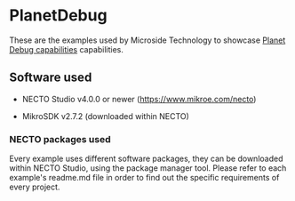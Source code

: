 # PlanetDebug

These are the examples used by Microside Technology to showcase [Planet Debug capabilities](https://www.mikroe.com/planet-debug) capabilities.

## Software used

- NECTO Studio v4.0.0 or newer (https://www.mikroe.com/necto)

- MikroSDK v2.7.2 (downloaded within NECTO)

### NECTO packages used

Every example uses different software packages, they can be downloaded within NECTO Studio, using the package manager tool. Please refer to each example's readme.md file in order to find out the specific requirements of every project.

